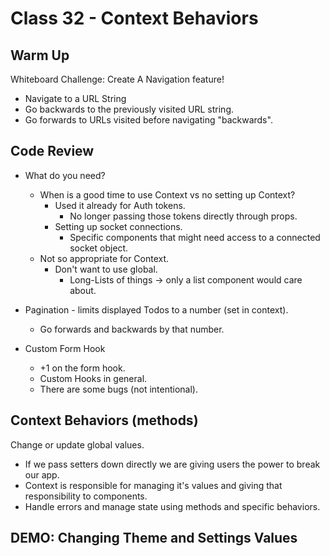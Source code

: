 # Class 32 - Context Behaviors

## Warm Up

Whiteboard Challenge: Create A Navigation feature!

* Navigate to a URL String
* Go backwards to the previously visited URL string.
* Go forwards to URLs visited before navigating "backwards".

## Code Review

* What do you need?
  * When is a good time to use Context vs no setting up Context?
    * Used it already for Auth tokens.
      * No longer passing those tokens directly through props.
    * Setting up socket connections.
      * Specific components that might need access to a connected socket object.
  * Not so appropriate for Context.
    * Don't want to use global.
      * Long-Lists of things -> only a list component would care about.

* Pagination - limits displayed Todos to a number (set in context).
  * Go forwards and backwards by that number.
* Custom Form Hook
  * +1 on the form hook.
  * Custom Hooks in general.
  * There are some bugs (not intentional).

## Context Behaviors (methods)

Change or update global values.

* If we pass setters down directly we are giving users the power to break our app.
* Context is responsible for managing it's values and giving that responsibility to components.
* Handle errors and manage state using methods and specific behaviors.

## DEMO: Changing Theme and Settings Values
